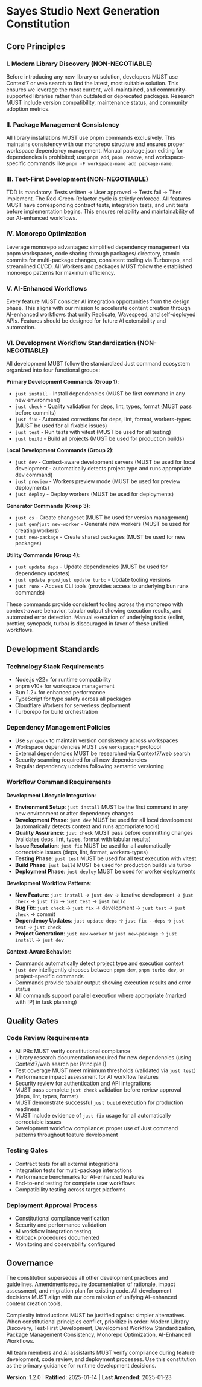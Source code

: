 <!--
Sync Impact Report - Constitution v1.1.0 → v1.2.0
- Version change: MINOR (principle expanded with comprehensive guidance)
- Modified principles:
  VI. Development Workflow Standardization (expanded with complete Just command taxonomy)
- Added principles: None
- Added sections: None
- Removed sections: None
- Templates requiring updates: ✅ All templates align with updated constitution
- Follow-up TODOs: None
-->

# Sayes Studio Next Generation Constitution

## Core Principles

### I. Modern Library Discovery (NON-NEGOTIABLE)
Before introducing any new library or solution, developers MUST use Context7 or web search to find the latest, most suitable solution. This ensures we leverage the most current, well-maintained, and community-supported libraries rather than outdated or deprecated packages. Research MUST include version compatibility, maintenance status, and community adoption metrics.

### II. Package Management Consistency
All library installations MUST use pnpm commands exclusively. This maintains consistency with our monorepo structure and ensures proper workspace dependency management. Manual package.json editing for dependencies is prohibited; use `pnpm add`, `pnpm remove`, and workspace-specific commands like `pnpm -F workspace-name add package-name`.

### III. Test-First Development (NON-NEGOTIABLE)
TDD is mandatory: Tests written → User approved → Tests fail → Then implement. The Red-Green-Refactor cycle is strictly enforced. All features MUST have corresponding contract tests, integration tests, and unit tests before implementation begins. This ensures reliability and maintainability of our AI-enhanced workflows.

### IV. Monorepo Optimization
Leverage monorepo advantages: simplified dependency management via pnpm workspaces, code sharing through packages/ directory, atomic commits for multi-package changes, consistent tooling via Turborepo, and streamlined CI/CD. All Workers and packages MUST follow the established monorepo patterns for maximum efficiency.

### V. AI-Enhanced Workflows
Every feature MUST consider AI integration opportunities from the design phase. This aligns with our mission to accelerate content creation through AI-enhanced workflows that unify Replicate, Wavespeed, and self-deployed APIs. Features should be designed for future AI extensibility and automation.

### VI. Development Workflow Standardization (NON-NEGOTIABLE)
All development MUST follow the standardized Just command ecosystem organized into four functional groups:

**Primary Development Commands (Group 1)**:
- `just install` - Install dependencies (MUST be first command in any new environment)
- `just check` - Quality validation for deps, lint, types, format (MUST pass before commits)
- `just fix` - Automated corrections for deps, lint, format, workers-types (MUST be used for all fixable issues)
- `just test` - Run tests with vitest (MUST be used for all testing)
- `just build` - Build all projects (MUST be used for production builds)

**Local Development Commands (Group 2)**:
- `just dev` - Context-aware development servers (MUST be used for local development - automatically detects project type and runs appropriate dev command)
- `just preview` - Workers preview mode (MUST be used for preview deployments)
- `just deploy` - Deploy workers (MUST be used for deployments)

**Generator Commands (Group 3)**:
- `just cs` - Create changeset (MUST be used for version management)
- `just gen`/`just new-worker` - Generate new workers (MUST be used for creating workers)
- `just new-package` - Create shared packages (MUST be used for new packages)

**Utility Commands (Group 4)**:
- `just update deps` - Update dependencies (MUST be used for dependency updates)
- `just update pnpm`/`just update turbo` - Update tooling versions
- `just runx` - Access CLI tools (provides access to underlying bun runx commands)

These commands provide consistent tooling across the monorepo with context-aware behavior, tabular output showing execution results, and automated error detection. Manual execution of underlying tools (eslint, prettier, syncpack, turbo) is discouraged in favor of these unified workflows.

## Development Standards

### Technology Stack Requirements
- Node.js v22+ for runtime compatibility
- pnpm v10+ for workspace management
- Bun 1.2+ for enhanced performance
- TypeScript for type safety across all packages
- Cloudflare Workers for serverless deployment
- Turborepo for build orchestration

### Dependency Management Policies
- Use `syncpack` to maintain version consistency across workspaces
- Workspace dependencies MUST use `workspace:*` protocol
- External dependencies MUST be researched via Context7/web search
- Security scanning required for all new dependencies
- Regular dependency updates following semantic versioning

### Workflow Command Requirements

**Development Lifecycle Integration**:
- **Environment Setup**: `just install` MUST be the first command in any new environment or after dependency changes
- **Development Phase**: `just dev` MUST be used for all local development (automatically detects context and runs appropriate tools)
- **Quality Assurance**: `just check` MUST pass before committing changes (validates deps, lint, types, format with tabular results)
- **Issue Resolution**: `just fix` MUST be used for all automatically correctable issues (deps, lint, format, workers-types)
- **Testing Phase**: `just test` MUST be used for all test execution with vitest
- **Build Phase**: `just build` MUST be used for production builds via turbo
- **Deployment Phase**: `just deploy` MUST be used for worker deployments

**Development Workflow Patterns**:
- **New Feature**: `just install` → `just dev` → iterative development → `just check` → `just fix` → `just test` → `just build`
- **Bug Fix**: `just check` → `just fix` → development → `just test` → `just check` → commit
- **Dependency Updates**: `just update deps` → `just fix --deps` → `just test` → `just check`
- **Project Generation**: `just new-worker` or `just new-package` → `just install` → `just dev`

**Context-Aware Behavior**:
- Commands automatically detect project type and execution context
- `just dev` intelligently chooses between `pnpm dev`, `pnpm turbo dev`, or project-specific commands
- Commands provide tabular output showing execution results and error status
- All commands support parallel execution where appropriate (marked with [P] in task planning)

## Quality Gates

### Code Review Requirements
- All PRs MUST verify constitutional compliance
- Library research documentation required for new dependencies (using Context7/web search per Principle I)
- Test coverage MUST meet minimum thresholds (validated via `just test`)
- Performance impact assessment for AI workflow features
- Security review for authentication and API integrations
- MUST pass complete `just check` validation before review approval (deps, lint, types, format)
- MUST demonstrate successful `just build` execution for production readiness
- MUST include evidence of `just fix` usage for all automatically correctable issues
- Development workflow compliance: proper use of Just command patterns throughout feature development

### Testing Gates
- Contract tests for all external integrations
- Integration tests for multi-package interactions
- Performance benchmarks for AI-enhanced features
- End-to-end testing for complete user workflows
- Compatibility testing across target platforms

### Deployment Approval Process
- Constitutional compliance verification
- Security and performance validation
- AI workflow integration testing
- Rollback procedures documented
- Monitoring and observability configured

## Governance

The constitution supersedes all other development practices and guidelines. Amendments require documentation of rationale, impact assessment, and migration plan for existing code. All development decisions MUST align with our core mission of unifying AI-enhanced content creation tools.

Complexity introductions MUST be justified against simpler alternatives. When constitutional principles conflict, prioritize in order: Modern Library Discovery, Test-First Development, Development Workflow Standardization, Package Management Consistency, Monorepo Optimization, AI-Enhanced Workflows.

All team members and AI assistants MUST verify compliance during feature development, code review, and deployment processes. Use this constitution as the primary guidance for runtime development decisions.

**Version**: 1.2.0 | **Ratified**: 2025-01-14 | **Last Amended**: 2025-01-23